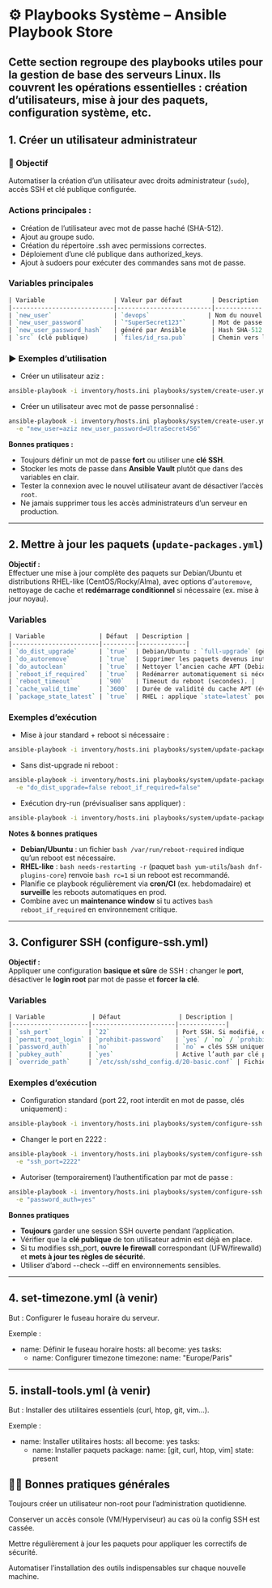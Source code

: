 # ⚙️ Playbooks Système – Ansible Playbook Store
Cette section regroupe des playbooks utiles pour la gestion de base des serveurs Linux.
Ils couvrent les opérations essentielles : création d’utilisateurs, mise à jour des paquets, configuration système, etc.
---

## 1. Créer un utilisateur administrateur

### 📌 Objectif
Automatiser la création d’un utilisateur avec droits administrateur (`sudo`), accès SSH et clé publique configurée.

### Actions principales :

* Création de l’utilisateur avec mot de passe haché (SHA-512).
* Ajout au groupe sudo.
* Création du répertoire .ssh avec permissions correctes.
* Déploiement d’une clé publique dans authorized_keys.
* Ajout à sudoers pour exécuter des commandes sans mot de passe.

### Variables principales 
```perl
| Variable                   | Valeur par défaut        | Description |
|----------------------------|--------------------------|-------------|
| `new_user`                 | `devops`                | Nom du nouvel utilisateur |
| `new_user_password`        | `"SuperSecret123"`       | Mot de passe en clair (sera haché automatiquement) |
| `new_user_password_hash`   | généré par Ansible       | Hash SHA-512 du mot de passe |
| `src` (clé publique)       | `files/id_rsa.pub`       | Chemin vers la clé publique à déployer |
```

### ▶️ Exemples d’utilisation
* Créer un utilisateur aziz :
```bash
ansible-playbook -i inventory/hosts.ini playbooks/system/create-user.yml -e "new_user=aziz"
```
* Créer un utilisateur avec mot de passe personnalisé :
```bash
ansible-playbook -i inventory/hosts.ini playbooks/system/create-user.yml \
  -e "new_user=aziz new_user_password=UltraSecret456"
```

**Bonnes pratiques :**

- Toujours définir un mot de passe **fort** ou utiliser une **clé SSH**.
- Stocker les mots de passe dans **Ansible Vault** plutôt que dans des variables en clair.
- Tester la connexion avec le nouvel utilisateur avant de désactiver l’accès `root`.
- Ne jamais supprimer tous les accès administrateurs d’un serveur en production.
---

## 2. Mettre à jour les paquets (`update-packages.yml`)

**Objectif :**  
Effectuer une mise à jour complète des paquets sur Debian/Ubuntu et distributions RHEL-like (CentOS/Rocky/Alma), avec options d’`autoremove`, nettoyage de cache et **redémarrage conditionnel** si nécessaire (ex. mise à jour noyau).

### Variables

```perl
| Variable               | Défaut  | Description |
|------------------------|---------|-------------|
| `do_dist_upgrade`      | `true`  | Debian/Ubuntu : `full-upgrade` (gère changements de dépendances/kernels). Si `false`, fait un simple `upgrade`. |
| `do_autoremove`        | `true`  | Supprimer les paquets devenus inutiles (Debian/Ubuntu). |
| `do_autoclean`         | `true`  | Nettoyer l’ancien cache APT (Debian/Ubuntu). |
| `reboot_if_required`   | `true`  | Redémarrer automatiquement si nécessaire. |
| `reboot_timeout`       | `900`   | Timeout du reboot (secondes). |
| `cache_valid_time`     | `3600`  | Durée de validité du cache APT (évite les `apt update` trop fréquents). |
| `package_state_latest` | `true`  | RHEL : applique `state=latest` pour mettre à jour tous les paquets. |
```
### Exemples d’exécution

- Mise à jour standard + reboot si nécessaire :
```bash
ansible-playbook -i inventory/hosts.ini playbooks/system/update-packages.yml
```
- Sans dist-upgrade ni reboot :
```bash
ansible-playbook -i inventory/hosts.ini playbooks/system/update-packages.yml \
  -e "do_dist_upgrade=false reboot_if_required=false"
```
- Exécution dry-run (prévisualiser sans appliquer) :
```bash
ansible-playbook -i inventory/hosts.ini playbooks/system/update-packages.yml --check --diff
```
**Notes & bonnes pratiques**

- **Debian/Ubuntu** : un fichier ```bash /var/run/reboot-required``` indique qu’un reboot est nécessaire.
- **RHEL-like** : ```bash needs-restarting -r``` (paquet ```bash yum-utils```/```bash dnf-plugins-core```) renvoie ```bash rc=1``` si un reboot est recommandé.
- Planifie ce playbook régulièrement via **cron/CI** (ex. hebdomadaire) et **surveille** les reboots automatiques en prod.
- Combine avec un **maintenance window** si tu actives ```bash reboot_if_required``` en environnement critique.


---

## 3. Configurer SSH (configure-ssh.yml)

**Objectif :**  
Appliquer une configuration **basique et sûre** de SSH : changer le **port**, désactiver le **login root** par mot de passe et **forcer la clé**.

### Variables
```perl
| Variable             | Défaut                | Description |
|---------------------|-----------------------|-------------|
| `ssh_port`          | `22`                  | Port SSH. Si modifié, ouvrir le firewall avant/après. |
| `permit_root_login` | `prohibit-password`   | `yes` / `no` / `prohibit-password` (reco) |
| `password_auth`     | `no`                  | `no` = clés SSH uniquement (recommandé) |
| `pubkey_auth`       | `yes`                 | Active l’auth par clé publique |
| `override_path`     | `/etc/ssh/sshd_config.d/20-basic.conf` | Fichier d’override géré par Ansible |
```

### Exemples d’exécution
- Configuration standard (port 22, root interdit en mot de passe, clés uniquement) :
```bash
ansible-playbook -i inventory/hosts.ini playbooks/system/configure-ssh.yml
```
- Changer le port en 2222 :
```bash
ansible-playbook -i inventory/hosts.ini playbooks/system/configure-ssh.yml \
  -e "ssh_port=2222"
```
- Autoriser (temporairement) l’authentification par mot de passe :
```bash
ansible-playbook -i inventory/hosts.ini playbooks/system/configure-ssh.yml \
  -e "password_auth=yes"
```
**Bonnes pratiques**
- **Toujours** garder une session SSH ouverte pendant l’application.
- Vérifier que la **clé publique** de ton utilisateur admin est déjà en place.
- Si tu modifies ssh_port, **ouvre le firewall** correspondant (UFW/firewalld) et **mets à jour tes règles de sécurité**.
- Utiliser d’abord --check --diff en environnements sensibles.

---

## 4. set-timezone.yml (à venir)

But : Configurer le fuseau horaire du serveur.

Exemple :

- name: Définir le fuseau horaire
  hosts: all
  become: yes
  tasks:
    - name: Configurer timezone
      timezone:
        name: "Europe/Paris"
---

## 5. install-tools.yml (à venir)

But : Installer des utilitaires essentiels (curl, htop, git, vim…).

Exemple :

- name: Installer utilitaires
  hosts: all
  become: yes
  tasks:
    - name: Installer paquets
      package:
        name: [git, curl, htop, vim]
        state: present

## 🧑‍💻 Bonnes pratiques générales

Toujours créer un utilisateur non-root pour l’administration quotidienne.

Conserver un accès console (VM/Hyperviseur) au cas où la config SSH est cassée.

Mettre régulièrement à jour les paquets pour appliquer les correctifs de sécurité.

Automatiser l’installation des outils indispensables sur chaque nouvelle machine.
